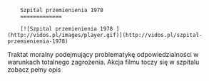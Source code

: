 
        Szpital przemienienia 1978 
        =============
        
        [![Szpital przemienienia 1978 ](http://vidos.pl/images/player.gif)](http://vidos.pl/szpital-przemienienia-1978)
        
        
 Traktat moralny podejmujący problematykę odpowiedzialności w warunkach totalnego zagrożenia. Akcja filmu toczy się w szpitalu zobacz pełny opis
    